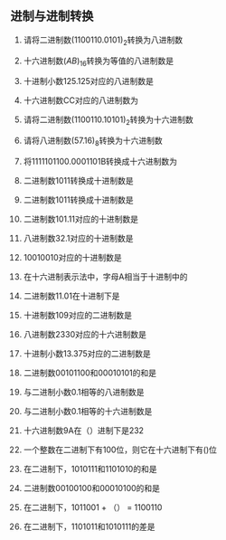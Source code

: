 ## 进制与进制转换

1. 请将二进制数$(1100110.0101)_2$​​转换为八进制数





2. 十六进制数$(AB)_{16}$​转换为等值的八进制数是





3. 十进制小数125.125对应的八进制数是





4. 十六进制数CC对应的八进制数为





5. 请将二进制数$(1100110.10101)_2$转换为十六进制数





6. 请将八进制数$(57.16)_8$​转换为十六进制数





7. 将1111101100.0001101B转换成十六进制数为





8. 二进制数1011转换成十进制数是





9. 二进制数1011转换成十进制数是





10. 二进制数101.11对应的十进制数是





11. 八进制数32.1对应的十进制数是





12. 10010010对应的十进制数是





13. 在十六进制表示法中，字母A相当于十进制中的





14. 二进制数11.01在十进制下是





15. 十进制数109对应的二进制数是





16. 八进制数2330对应的十六进制数是





17. 十进制小数13.375对应的二进制数是





18. 二进制数00101100和00010101的和是





19. 与二进制小数0.1相等的八进制数是





20. 与二进制小数0.1相等的十六进制数是





21. 十六进制数9A在（）进制下是232





22. 一个整数在二进制下有100位，则它在十六进制下有()位





23. 在二进制下，1010111和1101010的和是





24. 二进制数00100100和00010100的和是





25. 在二进制下，1011001 + （） = 1100110





26. 在二进制下，1101011和1010111的差是













